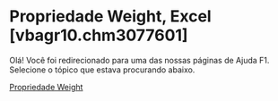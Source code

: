 
# Propriedade Weight, Excel [vbagr10.chm3077601]

Olá! Você foi redirecionado para uma das nossas páginas de Ajuda F1. Selecione o tópico que estava procurando abaixo.

[Propriedade Weight](http://msdn.microsoft.com/library/59a3b106-5811-f082-d9cf-c21f2945da31%28Office.15%29.aspx)
